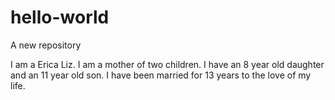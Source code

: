 # hello-world
A new repository


I am a Erica Liz.
I am a mother of two children. 
I have an 8 year old daughter and an 11 year old son. 
I have been married for 13 years to the love of my life. 
